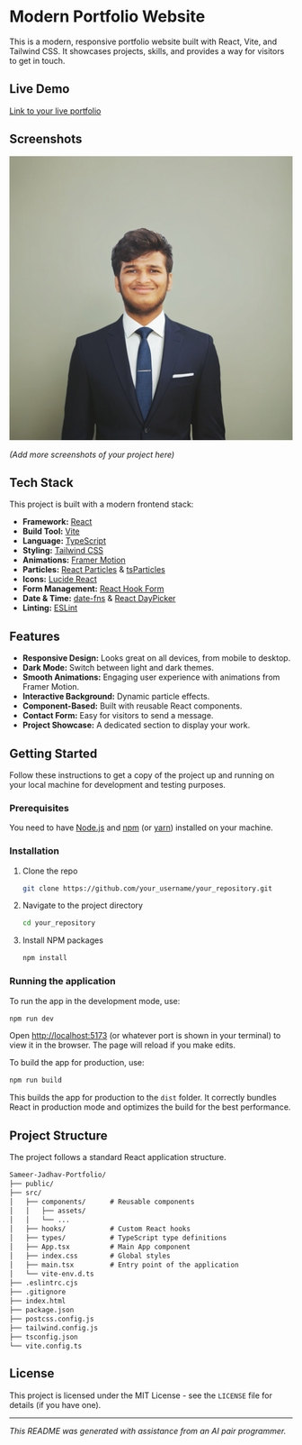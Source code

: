 # Modern Portfolio Website

This is a modern, responsive portfolio website built with React, Vite, and Tailwind CSS. It showcases projects, skills, and provides a way for visitors to get in touch.

## Live Demo

[Link to your live portfolio]()

## Screenshots

![Screenshot 1](src/components/assets/image%20(2).png)

*(Add more screenshots of your project here)*

## Tech Stack

This project is built with a modern frontend stack:

*   **Framework:** [React](https://reactjs.org/)
*   **Build Tool:** [Vite](https://vitejs.dev/)
*   **Language:** [TypeScript](https://www.typescriptlang.org/)
*   **Styling:** [Tailwind CSS](https://tailwindcss.com/)
*   **Animations:** [Framer Motion](https://www.framer.com/motion/)
*   **Particles:** [React Particles](https://particles.js.org/) & [tsParticles](https://github.com/matteobruni/tsparticles)
*   **Icons:** [Lucide React](https://lucide.dev/guide/packages/lucide-react)
*   **Form Management:** [React Hook Form](https://react-hook-form.com/)
*   **Date & Time:** [date-fns](https://date-fns.org/) & [React DayPicker](http://react-day-picker.js.org/)
*   **Linting:** [ESLint](https://eslint.org/)

## Features

*   **Responsive Design:** Looks great on all devices, from mobile to desktop.
*   **Dark Mode:** Switch between light and dark themes.
*   **Smooth Animations:** Engaging user experience with animations from Framer Motion.
*   **Interactive Background:** Dynamic particle effects.
*   **Component-Based:** Built with reusable React components.
*   **Contact Form:** Easy for visitors to send a message.
*   **Project Showcase:** A dedicated section to display your work.

## Getting Started

Follow these instructions to get a copy of the project up and running on your local machine for development and testing purposes.

### Prerequisites

You need to have [Node.js](https://nodejs.org/) and [npm](https://www.npmjs.com/) (or [yarn](https://yarnpkg.com/)) installed on your machine.

### Installation

1.  Clone the repo
    ```sh
    git clone https://github.com/your_username/your_repository.git
    ```
2.  Navigate to the project directory
    ```sh
    cd your_repository
    ```
3.  Install NPM packages
    ```sh
    npm install
    ```

### Running the application

To run the app in the development mode, use:
```sh
npm run dev
```
Open [http://localhost:5173](http://localhost:5173) (or whatever port is shown in your terminal) to view it in the browser. The page will reload if you make edits.

To build the app for production, use:
```sh
npm run build
```
This builds the app for production to the `dist` folder. It correctly bundles React in production mode and optimizes the build for the best performance.

## Project Structure

The project follows a standard React application structure.

```
Sameer-Jadhav-Portfolio/
├── public/
├── src/
│   ├── components/      # Reusable components
│   │   ├── assets/
│   │   └── ...
│   ├── hooks/           # Custom React hooks
│   ├── types/           # TypeScript type definitions
│   ├── App.tsx          # Main App component
│   ├── index.css        # Global styles
│   ├── main.tsx         # Entry point of the application
│   └── vite-env.d.ts
├── .eslintrc.cjs
├── .gitignore
├── index.html
├── package.json
├── postcss.config.js
├── tailwind.config.js
├── tsconfig.json
└── vite.config.ts
```

## License

This project is licensed under the MIT License - see the `LICENSE` file for details (if you have one).

---

_This README was generated with assistance from an AI pair programmer._ 
